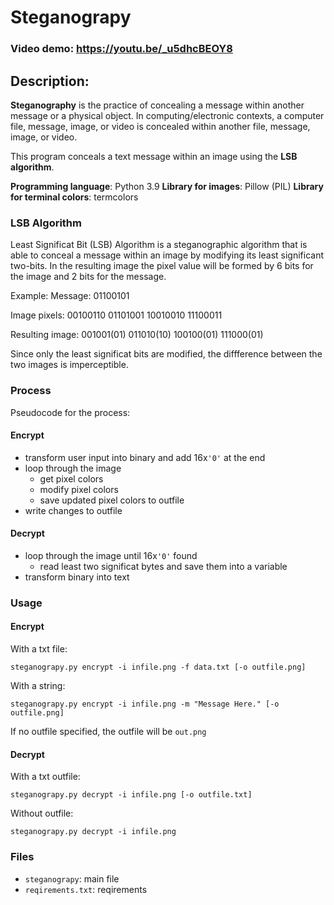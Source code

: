 # Steganograpy
### Video demo: https://youtu.be/_u5dhcBEOY8
## Description:
__Steganography__ is the practice of concealing a message within another message or a physical object.
In computing/electronic contexts, a computer file, message, image, or video is concealed within another file, message, image, or video.

This program conceals a text message within an image using the __LSB algorithm__.

**Programming language**: Python 3.9
**Library for images**: Pillow (PIL)
**Library for terminal colors**: termcolors

### LSB Algorithm
Least Significat Bit (LSB) Algorithm is a steganographic algorithm that is able to conceal a message within an image by modifying its least significant two-bits.
In the resulting image the pixel value will be formed by 6 bits for the image and 2 bits for the message.

Example:
Message:
01100101

Image pixels:
00100110 01101001 10010010 11100011

Resulting image:
001001(01) 011010(10) 100100(01) 111000(01)

Since only the least significat bits are modified, the diffference between the two images is imperceptible.

### Process
Pseudocode for the process:
#### Encrypt
- transform user input into binary and add 16x`'0'` at the end
- loop through the image
  - get pixel colors
  - modify pixel colors
  - save updated pixel colors to outfile
- write changes to outfile
#### Decrypt
- loop through the image until 16x`'0'` found
  - read least two significat bytes and save them into a variable
- transform binary into text

### Usage

#### Encrypt
With a txt file:
```
steganograpy.py encrypt -i infile.png -f data.txt [-o outfile.png]
```
With a string:
```
steganograpy.py encrypt -i infile.png -m "Message Here." [-o outfile.png]
```
If no outfile specified, the outfile will be `out.png`

#### Decrypt
With a txt outfile:
```
steganograpy.py decrypt -i infile.png [-o outfile.txt]
```
Without outfile:
```
steganograpy.py decrypt -i infile.png
```

### Files
- `steganograpy`: main file
- `reqirements.txt`: reqirements
